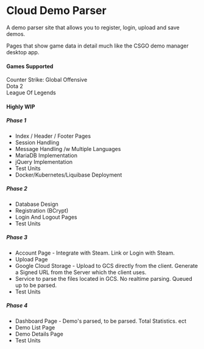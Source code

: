 # Cloud Demo Parser
A demo parser site that allows you to register, login, upload and save demos.  

Pages that show game data in detail much like the CSGO demo manager desktop app. 

#### Games Supported
Counter Strike: Global Offensive  
Dota 2  
League Of Legends

#### Highly WIP
##### Phase 1
* Index / Header / Footer Pages  
* Session Handling  
* Message Handling /w Multiple Languages
* MariaDB Implementation  
* jQuery Implementation  
* Test Units  
* Docker/Kubernetes/Liquibase Deployment

##### Phase 2
* Database Design  
* Registration (BCrypt)   
* Login And Logout Pages  
* Test Units  

##### Phase 3
* Account Page - Integrate with Steam. Link or Login with Steam.
* Upload Page  
* Google Cloud Storage - Upload to GCS directly from the client. Generate a Signed URL from the Server which the client uses.
* Service to parse the files located in GCS. No realtime parsing. Queued up to be parsed. 
* Test Units  

##### Phase 4
* Dashboard Page - Demo's parsed, to be parsed. Total Statistics. ect
* Demo List Page
* Demo Details Page
* Test Units 